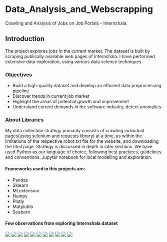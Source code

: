# Data_Analysis_and_Webscrapping
Crawling and Analysis of Jobs on Job Portals - Internshala.


## Introduction
The project explores jobs in the current market. The dataset is built by scraping publically available web pages of Internshala. I have performed extensive data exploration, using various data science techniques. 

### Objectives
+ Build a high-quality dataset and develop an efficient data preprocessing pipeline 
+ Discover trends in current job market 
+ Highlight the areas of potential growth and improvement 
+ Understand current demands in the software industry, detect anomalies.

### About Libraries
My data collection strategy primarily consists of crawling individual pages(using selenium and requests library) at a time, as within the limitations of the respective robot.txt file for the website, and downloading the html page. Strategy is discussed in depth in later sections.
We have used Python as our language of choice, following best practices, guidelines  and conventions. Jupyter notebook for local modelling and exploration.

#### Frameworks used in this projects are:
+ Pandas
+ Sklearn
+ MLextension
+ Numpy
+ Plotly
+ Matplotlib 
+ Seaborn


#### Few observations from exploring Internshala dataset
![](images/0.png)
![](images/1.png)
![](images/2.png)
![](images/3.png)
![](images/4.png)
![](images/5.png)
![](images/6.png)
![](images/7.png)
![](images/8.png)
![](images/9.png)
![](images/10.png)
